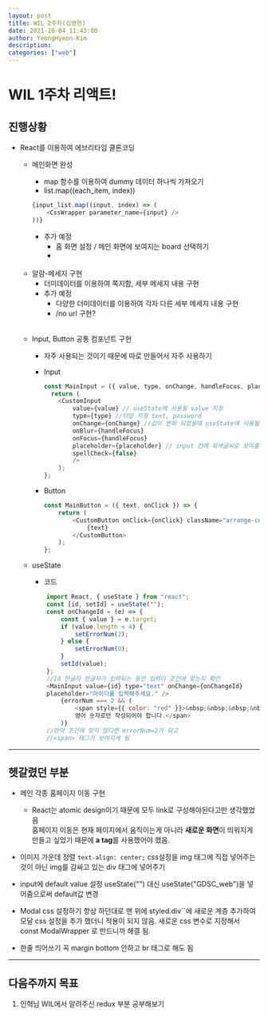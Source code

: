 ```yaml
---
layout: post
title: WIL 2주차(김영현)
date: 2021-10-04 11:43:00
author: YeongHyeon-Kim
description:
categories: ["web"]
---
```

# WIL 1주차 리액트!

## 진행상황
* React를 이용하여 에브리타임 클론코딩
    *  메인화면 완성
        * map 함수를 이용하여 dummy 데이터 하나씩 가져오기
        * list.map((each_item, index))
        
        ```javascript
        {input_list.map((input, index) => (
            <CssWrapper parameter_name={input} />
        ))}
        ```
        
        * 추가 예정
            *  홈 화면 설정 / 메인 화면에 보여지는 board 선택하기
            *  
    <br/>
    
    * 알람-메세지 구현
        * 더미데이터를 이용하여 쪽지함, 세부 메세지 내용 구현
        * 추가 예정
            * 다양한 더미데이터를 이용하여 각자 다른 세부 메세지 내용 구현
            * /no url 구현?
           
    <br/>
    
    * Input, Button 공통 컴포넌트 구현
        * 자주 사용되는 것이기 때문에 따로 만들어서 자주 사용하기
        * Input
        
            ```javascript
            const MainInput = ({ value, type, onChange, handleFocus, placeholder }) => {
              return (
                <CustomInput
                    value={value} // useState에 사용될 value 지정
                    type={type} //타입 지정 text, password
                    onChange={onChange} //값이 변화 되었을때 useState에 사용될 함수 지정
                    onBlur={handleFocus}
                    onFocus={handleFocus}
                    placeholder={placeholder} // input 칸에 회색글씨로 보여줄 미리보기
                    spellCheck={false}
                    />
                );
            };
            ``` 
            
        * Button
        
            ```javascript
            const MainButton = ({ text, onClick }) => {
                return (
                    <CustomButton onClick={onClick} className="arrange-center-center">
                        {text}
                    </CustomButton>
                );
            };
            ```
            
    * useState
        * 코드
       
        ```javascript
            import React, { useState } from "react";
            const [id, setId] = useState("");
            const onChangeId = (e) => {
                const { value } = e.target;
                if (value.length < 4) {
                    setErrorNum(2);
                } else {
                    setErrorNum(0);
                }
                setId(value);
            };
            //Id 한글자 한글자가 입력되는 동안 입력이 조건에 맞는지 확인
            <MainInput value={id} type="text" onChange={onChangeId}
            placeholder="아이디를 입력해주세요." />
                {errorNum === 2 && (
                    <span style={{ color: "red" }}>&nbsp;&nbsp;&nbsp;&nbsp;Id는 4자 이상,
                    영어 숫자로만 작성되어야 합니다.</span>
                )}
            //만약 조건에 맞지 않다면 errorNum=2가 되고
            //<span> 태그가 보여지게 됨
        ```
    
<hr>

## 헷갈렸던 부분
* 메인 각종 홈페이지 이동 구현
    * React는 atomic design이기 때문에 모두 link로 구성해야된다고만 생각했었음    
    홈페이지 이동은 현재 페이지에서 움직이는게 아니라 **새로운 화면**이
    띄워지게 만들고 싶었기 때문에 **a tag**를 사용했어야 했음.

* 이미지 가운데 정렬
`text-align: center;`
css설정을 img 태그에 직접 넣어주는 것이 아닌 img를 감싸고 있는 div 태그에 넣어주기

* input에 default value 설정
useState("") 대신 useState("GDSC_web")을 넣어줌으로써 default값 변경

* Modal css 설정하기
항상 하던대로 맨 위에 styled.div``에 새로운 계층 추가하여 모달 css 설정을 추가 했더니 적용이 되지 않음. 새로운 css 변수로 지정해서 const ModalWrapper 로 만드니까 해결 됨.

* 한줄 띄어쓰기
꼭 margin bottom 안하고 br 태그로 해도 됨

---

## 다음주까지 목표

1. 인혁님 WIL에서 알려주신 redux 부분 공부해보기
